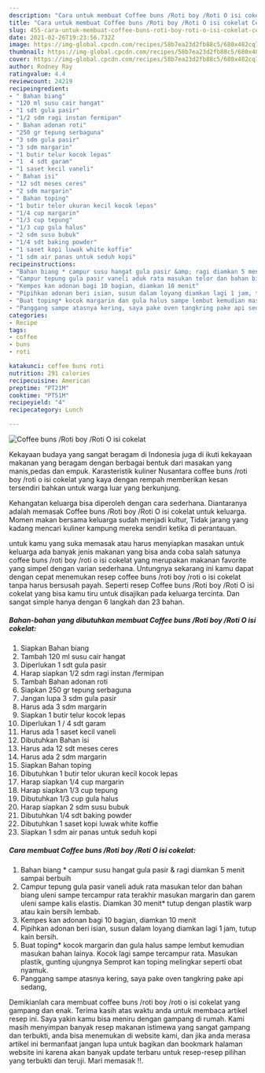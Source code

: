 ```yaml
---
description: "Cara untuk membuat Coffee buns /Roti boy /Roti O isi cokelat Cepat"
title: "Cara untuk membuat Coffee buns /Roti boy /Roti O isi cokelat Cepat"
slug: 455-cara-untuk-membuat-coffee-buns-roti-boy-roti-o-isi-cokelat-cepat
date: 2021-02-26T19:23:56.732Z
image: https://img-global.cpcdn.com/recipes/58b7ea23d2fb88c5/680x482cq70/coffee-buns-roti-boy-roti-o-isi-cokelat-foto-resep-utama.jpg
thumbnail: https://img-global.cpcdn.com/recipes/58b7ea23d2fb88c5/680x482cq70/coffee-buns-roti-boy-roti-o-isi-cokelat-foto-resep-utama.jpg
cover: https://img-global.cpcdn.com/recipes/58b7ea23d2fb88c5/680x482cq70/coffee-buns-roti-boy-roti-o-isi-cokelat-foto-resep-utama.jpg
author: Rodney Ray
ratingvalue: 4.4
reviewcount: 24219
recipeingredient:
- " Bahan biang"
- "120 ml susu cair hangat"
- "1 sdt gula pasir"
- "1/2 sdm ragi instan fermipan"
- " Bahan adonan roti"
- "250 gr tepung serbaguna"
- "3 sdm gula pasir"
- "3 sdm margarin"
- "1 butir telur kocok lepas"
- "1  4 sdt garam"
- "1 saset kecil vaneli"
- " Bahan isi"
- "12 sdt meses ceres"
- "2 sdm margarin"
- " Bahan toping"
- "1 butir telor ukuran kecil kocok lepas"
- "1/4 cup margarin"
- "1/3 cup tepung"
- "1/3 cup gula halus"
- "2 sdm susu bubuk"
- "1/4 sdt baking powder"
- "1 saset kopi luwak white koffie"
- "1 sdm air panas untuk seduh kopi"
recipeinstructions:
- "Bahan biang * campur susu hangat gula pasir &amp; ragi diamkan 5 menit sampai berbuih"
- "Campur tepung gula pasir vaneli aduk rata masukan telor dan bahan biang uleni sampe tercampur rata terakhir masukan margarin dan garem uleni sampe kalis elastis. Diamkan 30 menit* tutup dengan plastik warp atau kain bersih lembab."
- "Kempes kan adonan bagi 10 bagian, diamkan 10 menit"
- "Pipihkan adonan beri isian, susun dalam loyang diamkan lagi 1 jam, tutup kain bersih."
- "Buat toping* kocok margarin dan gula halus sampe lembut kemudian masukan bahan lainya. Kocok lagi sampe tercampur rata. Masukan plastik, gunting ujungnya Semprot kan toping melingkar seperti obat nyamuk."
- "Panggang sampe atasnya kering, saya pake oven tangkring pake api sedang,"
categories:
- Recipe
tags:
- coffee
- buns
- roti

katakunci: coffee buns roti 
nutrition: 291 calories
recipecuisine: American
preptime: "PT21M"
cooktime: "PT51M"
recipeyield: "4"
recipecategory: Lunch

---
```



![Coffee buns /Roti boy /Roti O isi cokelat](https://img-global.cpcdn.com/recipes/58b7ea23d2fb88c5/680x482cq70/coffee-buns-roti-boy-roti-o-isi-cokelat-foto-resep-utama.jpg)

Kekayaan budaya yang sangat beragam di Indonesia juga di ikuti kekayaan makanan yang beragam dengan berbagai bentuk dari masakan yang manis,pedas dan empuk. Karasteristik kuliner Nusantara coffee buns /roti boy /roti o isi cokelat yang kaya dengan rempah memberikan kesan tersendiri bahkan untuk warga luar yang berkunjung.




Kehangatan keluarga bisa diperoleh dengan cara sederhana. Diantaranya adalah memasak Coffee buns /Roti boy /Roti O isi cokelat untuk keluarga. Momen makan bersama keluarga sudah menjadi kultur, Tidak jarang yang kadang mencari kuliner kampung mereka sendiri ketika di perantauan.

untuk kamu yang suka memasak atau harus menyiapkan masakan untuk keluarga ada banyak jenis makanan yang bisa anda coba salah satunya coffee buns /roti boy /roti o isi cokelat yang merupakan makanan favorite yang simpel dengan varian sederhana. Untungnya sekarang ini kamu dapat dengan cepat menemukan resep coffee buns /roti boy /roti o isi cokelat tanpa harus bersusah payah.
Seperti resep Coffee buns /Roti boy /Roti O isi cokelat yang bisa kamu tiru untuk disajikan pada keluarga tercinta. Dan sangat simple hanya dengan 6 langkah dan 23 bahan.


<!--inarticleads1-->

##### Bahan-bahan yang dibutuhkan membuat Coffee buns /Roti boy /Roti O isi cokelat:

1. Siapkan  Bahan biang
1. Tambah 120 ml susu cair hangat
1. Diperlukan 1 sdt gula pasir
1. Harap siapkan 1/2 sdm ragi instan /fermipan
1. Tambah  Bahan adonan roti
1. Siapkan 250 gr tepung serbaguna
1. Jangan lupa 3 sdm gula pasir
1. Harus ada 3 sdm margarin
1. Siapkan 1 butir telur kocok lepas
1. Diperlukan 1 / 4 sdt garam
1. Harus ada 1 saset kecil vaneli
1. Dibutuhkan  Bahan isi
1. Harus ada 12 sdt meses ceres
1. Harus ada 2 sdm margarin
1. Siapkan  Bahan toping
1. Dibutuhkan 1 butir telor ukuran kecil kocok lepas
1. Harap siapkan 1/4 cup margarin
1. Harap siapkan 1/3 cup tepung
1. Dibutuhkan 1/3 cup gula halus
1. Harap siapkan 2 sdm susu bubuk
1. Dibutuhkan 1/4 sdt baking powder
1. Dibutuhkan 1 saset kopi luwak white koffie
1. Siapkan 1 sdm air panas untuk seduh kopi




<!--inarticleads2-->

##### Cara membuat  Coffee buns /Roti boy /Roti O isi cokelat:

1. Bahan biang * campur susu hangat gula pasir &amp; ragi diamkan 5 menit sampai berbuih
1. Campur tepung gula pasir vaneli aduk rata masukan telor dan bahan biang uleni sampe tercampur rata terakhir masukan margarin dan garem uleni sampe kalis elastis. Diamkan 30 menit* tutup dengan plastik warp atau kain bersih lembab.
1. Kempes kan adonan bagi 10 bagian, diamkan 10 menit
1. Pipihkan adonan beri isian, susun dalam loyang diamkan lagi 1 jam, tutup kain bersih.
1. Buat toping* kocok margarin dan gula halus sampe lembut kemudian masukan bahan lainya. Kocok lagi sampe tercampur rata. Masukan plastik, gunting ujungnya Semprot kan toping melingkar seperti obat nyamuk.
1. Panggang sampe atasnya kering, saya pake oven tangkring pake api sedang,




Demikianlah cara membuat coffee buns /roti boy /roti o isi cokelat yang gampang dan enak. Terima kasih atas waktu anda untuk membaca artikel resep ini. Saya yakin kamu bisa meniru dengan gampang di rumah. Kami masih menyimpan banyak resep makanan istimewa yang sangat gampang dan terbukti, anda bisa menemukan di website kami, dan jika anda merasa artikel ini bermanfaat jangan lupa untuk bagikan dan bookmark halaman website ini karena akan banyak update terbaru untuk resep-resep pilihan yang terbukti dan teruji. Mari memasak !!. 

